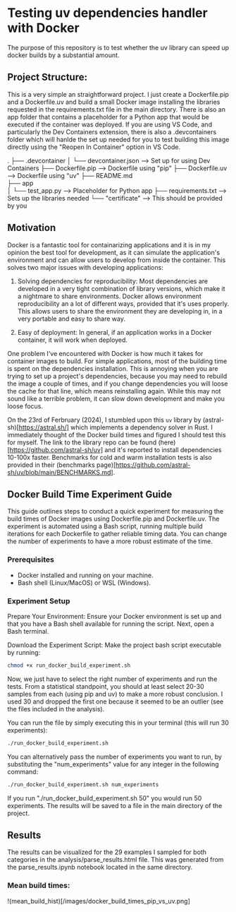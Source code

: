# Testing uv dependencies handler with Docker

The purpose of this repository is to test whether the uv library can speed up docker builds by a substantial amount.

## Project Structure:

This is a very simple an straightforward project. I just create a Dockerfile.pip and a Dockerfile.uv and build a small Docker image installing the libraries requested in the requirements.txt file in the main directory. There is also an app folder that contains a placeholder for a Python app that would be executed if the container was deployed. If you are using VS Code, and particularly the Dev Containers extension, there is also a .devcontainers folder which will hanlde the set up needed for you to test building this image directly using the "Reopen In Container" option in VS Code.

.
├── .devcontainer
│   └── devcontainer.json   --> Set up for using Dev Containers
├── Dockerfile.pip          --> Dockerfile using "pip"
├── Dockerfile.uv           --> Dockerfile using "uv"
├── README.md               
├── app                     
│   └── test_app.py         --> Placeholder for Python app
├── requirements.txt        --> Sets up the libraries needed
└── "certificate"           --> This should be provided by you

## Motivation

Docker is a fantastic tool for containarizing applications and it is in my opinion the best tool for development, as it can simulate the application's environment and can allow users to develop from inside the container. This solves two major issues with developing applications:

1) Solving dependencies for reproducibility: Most dependencies are developed in a very tight combination of library versions, which make it a nightmare to share environments. Docker allows environment reproducibility an a lot of different ways, provided that it's uses properly. This allows users to share the environment they are developing in, in a very portable and easy to share way.

2) Easy of deployment: In general, if an application works in a Docker container, it will work when deployed.

One problem I've encountered with Docker is how much it takes for container images to build. For simple applications, most of the building time is spent on the dependencies installation. This is annoying when you are trying to set up a project's dependencies, because you may need to rebuild the image a couple of times, and if you change dependencies you will loose the cache for that line, which means reinstalling again. While this may not sound like a terrible problem, it can slow down development and make you loose focus.

On the 23rd of Ferbruary (2024), I stumbled upon this `uv` library by (astral-sh)[https://astral.sh/] which implements a dependency solver in Rust. I immediately thought of the Docker build times and figured I should test this for myself. The link to the library repo can be found (here)[https://github.com/astral-sh/uv] and it's reported to install dependencies 10-100x faster. Benchmarks for cold and warm installation tests is also provided in their (benchmarks page)[https://github.com/astral-sh/uv/blob/main/BENCHMARKS.md].


## Docker Build Time Experiment Guide

This guide outlines steps to conduct a quick experiment for measuring the build times of Docker images using Dockerfile.pip and Dockerfile.uv. The experiment is automated using a Bash script, running multiple build iterations for each Dockerfile to gather reliable timing data. You can change the number of experiments to have a more robust estimate of the time.

### Prerequisites
- Docker installed and running on your machine.
- Bash shell (Linux/MacOS) or WSL (Windows).

### Experiment Setup
Prepare Your Environment: Ensure your Docker environment is set up and that you have a Bash shell available for running the script. Next, open a Bash terminal.

Download the Experiment Script: Make the project bash script executable by running:

```bash
chmod +x run_docker_build_experiment.sh
```

Now, we just have to select the right number of experiments and run the tests. From a statistical standpoint, you should at least select 20-30 samples from each (using pip and uv) to make a more robust conclusion. I used 30 and dropped the first one because it seemed to be an outlier (see the files included in the analysis).

You can run the file by simply executing this in your terminal (this will run 30 experiments):

```bash
./run_docker_build_experiment.sh
```

You can alternatively pass the number of experiments you want to run, by substituting the "num_experiments" value for any integer in the following command:

```bash
./run_docker_build_experiment.sh num_experiments
```

If you run "./run_docker_build_experiment.sh 50" you would run 50 experiments. The results will be saved to a file in the main directory of the project.

## Results

The results can be visualized for the 29 examples I sampled for both categories in the analysis/parse_results.html file. This was generated from the parse_results.ipynb notebook located in the same directory.

### Mean build times:

!(mean_build_hist)[/images/docker_build_times_pip_vs_uv.png]